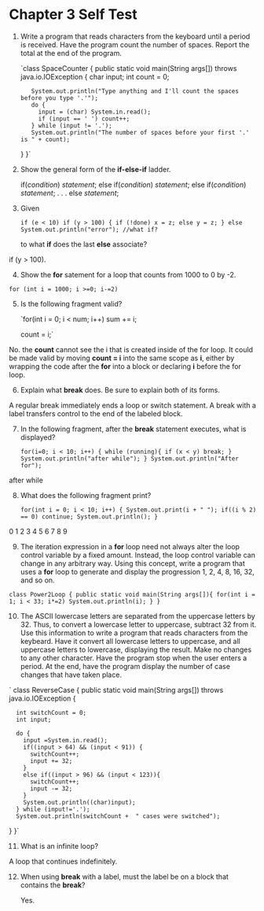 # Chapter 3 **Self Test**

1. Write a program that reads characters from the keyboard until a period is
   received. Have the program count the number of spaces. Report the total at
   the end of the program.

    `class SpaceCounter {
      public static void main(String args[])
          throws java.io.IOException {
          char input;
          int count = 0;

          System.out.println("Type anything and I'll count the spaces before you type '.'");
          do {
            input = (char) System.in.read();
            if (input == ' ') count++;
          } while (input != '.');
          System.out.println("The number of spaces before your first '.' is " + count);
      }
    }`

2. Show the general form of the **if-else-if** ladder.

    if(*condition*)
      *statement*;
    else if(*condition*)
      *statement*;
    else if(*condition*)
      *statement*;
    .
    .
    .
    else
      *statement*;

3. Given

   `if (e < 10)
      if (y > 100) {
        if (!done) x = z;
        else y = z;
      }
      else System.out.println("error"); //what if?`

   to what **if** does the last **else** associate?

if (y > 100).

4. Show the **for** satement for a loop that counts from 1000 to 0 by -2.

`for (int i = 1000; i >=0; i-=2)`

5. Is the following fragment valid?

   `for(int i = 0; i < num; i++)
      sum += i;

     count = i;`

No. the **count** cannot see the i that is created inside of the for loop. It
could be made valid by moving **count = i** into the same scope as **i**, either
by wrapping the code after the **for** into a block or declaring **i** before
the for loop.

6. Explain what **break** does. Be sure to explain both of its forms.

A regular break immediately ends a loop or switch statement. A break with a
label transfers control to the end of the labeled block.

7. In the following fragment, after the **break** statement executes, what is
   displayed?

   `for(i=0; i < 10; i++) {
      while (running){
        if (x < y) break;
      }
      System.out.println("after while");
    }
    System.out.println("After for");`

after while

8. What does the following fragment print?

    `for(int i = 0; i < 10; i++) {
      System.out.print(i + " ");
      if((i % 2) == 0) continue;
      System.out.println();
    }`

0 1
2 3
4 5
6 7
8 9

9. The iteration expression in a **for** loop need not always alter the loop
   control variable by a fixed amount. Instead, the loop control variable can
   change in any arbitrary way. Using this concept, write a program that uses a
   **for** loop to generate and display the progression 1, 2, 4, 8, 16, 32, and
   so on.

`
class Power2Loop {
  public static void main(String args[]){
    for(int i = 1; i < 33; i*=2) System.out.println(i);
  }
}
`

10. The ASCII lowercase letters are separated from the uppercase letters by 32.
    Thus, to convert a lowercase letter to uppercase, subtract 32 from it. Use
    this information to write a program that reads characters from the keybeard.
    Have it convert all lowercase letters to uppercase, and all uppercase
    letters to lowercase, displaying the result. Make no changes to any other
    character. Have the program stop when the user enters a period. At the end,
    have the program display the number of case changes that have taken place.

` class ReverseCase {
  public static void main(String args[])
      throws java.io.IOException {

      int switchCount = 0;
      int input;

      do {
        input =System.in.read();
        if((input > 64) && (input < 91)) {
          switchCount++;
          input += 32;
        }
        else if((input > 96) && (input < 123)){
          switchCount++;
          input -= 32;
        }
        System.out.println((char)input);
      } while (input!='.');
      System.out.println(switchCount +  " cases were switched");
  }
}`

11. What is an infinite loop?

A loop that continues indefinitely.

12.  When using **break** with a label, must the label be on a block that
     contains the  **break**?

     Yes.
